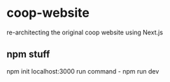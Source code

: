 # coop-website
re-architecting the original coop website using Next.js

## npm stuff
npm init
localhost:3000 run command - npm run dev